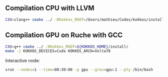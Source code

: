 
## Compilation CPU with LLVM

```bash
CXX=clang++ cmake ../ -DKokkos_ROOT=/Users/mathieu/Codes/kokkos/install/
```

## Compilation GPU on Ruche with GCC

```bash
CXX=g++ cmake ../ -DKokkos_ROOT=${KOKKOS_HOME}/install/
make -j KOKKOS_DEVICES=Cuda KOKKOS_ARCH=Volta70
```

Interactive node:
```bash
srun --nodes=1 --time=00:30:00 -p gpu --gres=gpu:1 --pty /bin/bash
```